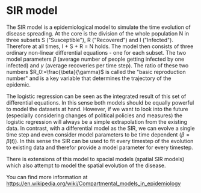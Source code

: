 # SIR model

The SIR model is a epidemiological model to simulate the time evolution of disease spreading.
At the core is the division of the whole population N in three subsets S ("Susceptible"), R ("Recovered") and I ("Infected").
Therefore at all times, I + S + R = N holds.
The model then consists of three ordinary non-linear differential equations - one for each subset.
The two model parameters $\beta$ (average number of people getting infected by one infected) and $\gamma$ (average recoveries per time step).
The ratio of these two numbers $R_0:=\frac{\beta}{\gamma}$ is called the "basic reproduction number" and is a key variable that determines the trajectory of the epidemic.

The logistic regression can be seen as the integrated result of this set of differential equations.
In this sense both models should be equally powerful to model the datasets at hand.
However, if we want to look into the future (especially considering changes of political policies and measures) the logistic regression will always be a simple extrapolation from the existing data.
In contrast, with a differential model as the SIR, we can evolve a single time step and even consider model parameters to be time dependent ($\beta = \beta(t)$).
In this sense the SIR can be used to fit every timestep of the evolution to existing data and therefor provide a model parameter for every timestep.

There is extensions of this model to spacial models (spatial SIR models) which also attempt to model the spatial evolution of the disease.

You can find more information at https://en.wikipedia.org/wiki/Compartmental_models_in_epidemiology
